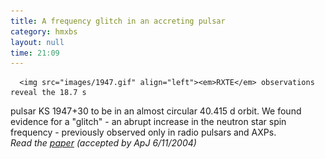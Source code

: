 ```yaml
---
title: A frequency glitch in an accreting pulsar
category: hmxbs
layout: null
time: 21:09
---
```

<!-- converted from blosxom format post by dkg 22.1.2022 -->
<!-- created by convert.pl on Tue Jan 31 01:00:28 EST 2012 -->
<!-- converted from ../2004/07/frequency-glitch-in-accreting-pulsar.html -->
<!-- Post timestamp Saturday, July 10, 2004 5:09 AM -->
<!-- touch -t 200407100509 -->
<!-- Labels: 2004, papers, pulsars -->
      <img src="images/1947.gif" align="left"><em>RXTE</em> observations reveal the 18.7 s 
pulsar KS 1947+30 to be in an almost circular 40.415 d orbit. We found evidence for a
"glitch" - an abrupt increase in the neutron star spin frequency - previously observed 
only in radio pulsars and AXPs.
<br clear="left">
<em>Read the <a href="http://arxiv.org/abs/astro-ph/0401476">paper</a> (accepted by ApJ 
6/11/2004)</em>
